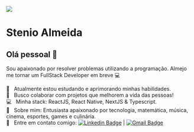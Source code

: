 <img width="auto" src="https://github.com/stenioas.png">


# Stenio Almeida

## Olá pessoal 👋
Sou apaixonado por resolver problemas utilizando a programação.
Almejo me tornar um FullStack Developer em breve :computer:

 :rocket:  &nbsp; Atualmente estou estudando e aprimorando minhas habilidades.
 <br/> :purple_heart: &nbsp; Busco colaborar com projetos que melhorem a vida das pessoas!
 <br/> :computer: &nbsp; Minha stack: ReactJS, React Native, NextJS & Typescript.
 <br/> 💬  &nbsp; Sobre mim: Entusiasta apaixonado por tecnologia, matemática, música, cinema, esportes, games e culinária.
 <br/> :email: &nbsp; Entre em contato comigo: [![Linkedin Badge](https://img.shields.io/badge/-StenioAlmeida-blue?style=flat-square&logo=Linkedin&logoColor=white&link=https://www.linkedin.com/in/steniosilveira/)](https://www.linkedin.com/in/steniosilveira/) 
| 
[![Gmail Badge](https://img.shields.io/badge/-stenioas@gmail.com-c14438?style=flat-square&logo=Gmail&logoColor=white&link=mailto:stenioas@gmail.com)](mailto:stenioas@gmail.com)
